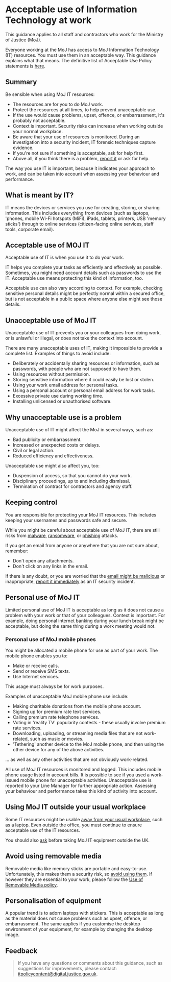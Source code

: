 # Acceptable use of Information Technology at work

This guidance applies to all staff and contractors who work for the Ministry of Justice \(MoJ\).

Everyone working at the MoJ has access to MoJ Information Technology \(IT\) resources. You must use them in an acceptable way. This guidance explains what that means. The definitive list of Acceptable Use Policy statements is [here](it-acceptable-use-policy.md).

## Summary

Be sensible when using MoJ IT resources:

-   The resources are for you to do MoJ work.
-   Protect the resources at all times, to help prevent unacceptable use.
-   If the use would cause problems, upset, offence, or embarrassment, it's probably not acceptable.
-   Context is important. Security risks can increase when working outside your normal workplace.
-   Be aware that your use of resources is monitored. During an investigation into a security incident, IT forensic techniques capture evidence.
-   If you're not sure if something is acceptable, ask for help first.
-   Above all, if you think there is a problem, [report it](https://intranet.justice.gov.uk/guidance/security/report-a-security-incident/) or ask for help.

The way you use IT is important, because it indicates your approach to work, and can be taken into account when assessing your behaviour and performance.

## What is meant by IT?

IT means the devices or services you use for creating, storing, or sharing information. This includes everything from devices \(such as laptops, 'phones, mobile Wi-Fi hotspots \(MiFi\), iPads, tablets, printers, USB 'memory sticks'\) through to online services \(citizen-facing online services, staff tools, corporate email\).

## Acceptable use of MOJ IT

Acceptable use of IT is when you use it to do your work.

IT helps you complete your tasks as efficiently and effectively as possible. Sometimes, you might need account details such as passwords to use the IT. Acceptable use means protecting this kind of information, too.

Acceptable use can also vary according to context. For example, checking sensitive personal details might be perfectly normal within a secured office, but is not acceptable in a public space where anyone else might see those details.

## Unacceptable use of MoJ IT

Unacceptable use of IT prevents you or your colleagues from doing work, or is unlawful or illegal, or does not take the context into account.

There are many unacceptable uses of IT, making it impossible to provide a complete list. Examples of things to avoid include:

-   Deliberately or accidentally sharing resources or information, such as passwords, with people who are not supposed to have them.
-   Using resources without permission.
-   Storing sensitive information where it could easily be lost or stolen.
-   Using your work email address for personal tasks.
-   Using a personal account or personal email address for work tasks.
-   Excessive private use during working time.
-   Installing unlicensed or unauthorised software.

## Why unacceptable use is a problem

Unacceptable use of IT might affect the MoJ in several ways, such as:

-   Bad publicity or embarrassment.
-   Increased or unexpected costs or delays.
-   Civil or legal action.
-   Reduced efficiency and effectiveness.

Unacceptable use might also affect you, too:

-   Duspension of access, so that you cannot do your work.
-   Disciplinary proceedings, up to and including dismissal.
-   Termination of contract for contractors and agency staff.

## Keeping control

You are responsible for protecting your MoJ IT resources. This includes keeping your usernames and passwords safe and secure.

While you might be careful about acceptable use of MoJ IT, there are still risks from [malware](https://en.wikipedia.org/wiki/Malware), [ransomware](https://en.wikipedia.org/wiki/Ransomware), or [phishing](https://en.wikipedia.org/wiki/Phishing) attacks.

If you get an email from anyone or anywhere that you are not sure about, remember:

-   Don't open any attachments.
-   Don't click on any links in the email.

If there is any doubt, or you are worried that the [email might be malicious](https://intranet.justice.gov.uk/news/ntk-phishing-dont-take-the-bait/) or inappropriate, [report it immediately](https://intranet.justice.gov.uk/guidance/security/report-a-security-incident/) as an IT security incident.

## Personal use of MoJ IT

Limited personal use of MoJ IT is acceptable as long as it does not cause a problem with your work or that of your colleagues. Context is important. For example, doing personal internet banking during your lunch break might be acceptable, but doing the same thing during a work meeting would not.

### Personal use of MoJ mobile phones

You might be allocated a mobile phone for use as part of your work. The mobile phone enables you to:

-   Make or receive calls.
-   Send or receive SMS texts.
-   Use Internet services.

This usage must always be for work purposes.

Examples of unacceptable MoJ mobile phone use include:

-   Making charitable donations from the mobile phone account.
-   Signing up for premium rate text services.
-   Calling premium rate telephone services.
-   Voting in 'reality TV' popularity contests - these usually involve premium rate services.
-   Downloading, uploading, or streaming media files that are not work-related, such as music or movies.
-   'Tethering' another device to the MoJ mobile phone, and then using the other device for any of the above activities.

... as well as any other activities that are not obviously work-related.

All use of MoJ IT resources is monitored and logged. This includes mobile phone usage listed in account bills. It is possible to see if you used a work-issued mobile phone for unacceptable activities. Unacceptable use is reported to your Line Manager for further appropriate action. Assessing your behaviour and performance takes this kind of activity into account.

## Using MoJ IT outside your usual workplace

Some IT resources might be usable [away from your usual workplace](https://intranet.justice.gov.uk/documents/2017/12/remote-working-and-mobile-computing-security-guide-november-2017.pdf), such as a laptop. Even outside the office, you must continue to ensure acceptable use of the IT resources.

You should also [ask](https://intranet.justice.gov.uk/guidance/security/it-computer-security/taking-it-equipment-overseas-business-or-personal/) before taking MoJ IT equipment outside the UK.

## Avoid using removable media

Removable media like memory sticks are portable and easy-to-use. Unfortunately, this makes them a security risk, so [avoid using them](https://intranet.justice.gov.uk/guidance/security/it-computer-security/removable-media/). If however they are essential to your work, please follow the [Use of Removable Media policy](https://intranet.justice.gov.uk/guidance/security/it-computer-security/removable-media/).

## Personalisation of equipment

A popular trend is to adorn laptops with stickers. This is acceptable as long as the material does not cause problems such as upset, offence, or embarrassment. The same applies if you customise the desktop environment of your equipment, for example by changing the desktop image.

## Feedback

> If you have any questions or comments about this guidance, such as suggestions for improvements, please contact: [itpolicycontent@digital.justice.gov.uk](mailto:itpolicycontent@digital.justice.gov.uk).

